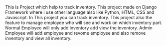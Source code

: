 This is Project which help to track inventory.
This project made on Django Framework where i use other language also like Python, HTML, CSS and Javascript.
In This project you can track inventory.
This project also the feature to manage employee who will see and work on which inventory part.
Normal Employee will only add inventory add view the inventory.
Admin Employee will add employee and revome employee and also remove inventory and view all inventory.
